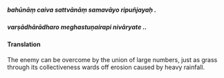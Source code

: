 ##### bahūnāṃ caiva sattvānāṃ samavāyo ripuñjayaḥ .
##### varṣādhārādharo meghastuṇairapi nivāryate ..

#### Translation

The enemy can be overcome by the union of large numbers, just as grass through its collectiveness wards off erosion caused by heavy rainfall.